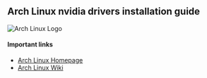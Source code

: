 ## Arch Linux nvidia drivers installation guide

![Arch Linux Logo](https://archlinux.org/static/logos/archlinux-logo-dark-90dpi.ebdee92a15b3.png)

#### Important links

-   [Arch Linux Homepage](https://archlinux.org/ 'Arch Linux Homepage')
-   [Arch Linux Wiki](https://wiki.archlinux.org/ 'Arch Wiki')
